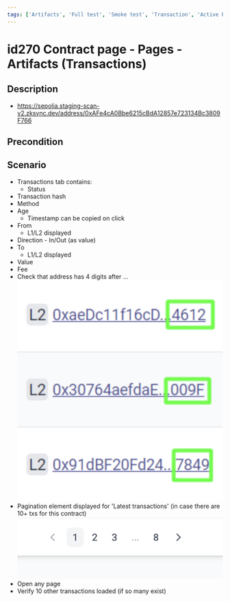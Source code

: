 ```yaml
---
tags: ['Artifacts', 'Full test', 'Smoke test', 'Transaction', 'Active Partly Manual']
---
```


# id270 Contract page - Pages - Artifacts (Transactions)

## Description
  - https://sepolia.staging-scan-v2.zksync.dev/address/0xAFe4cA0Bbe6215cBdA12857e723134Bc3809F766

## Precondition


## Scenario
- Transactions tab contains:
    - Status
- Transaction hash
- Method
- Age
    - Timestamp can be copied on click
- From
    - L1/L2 displayed
- Direction -  In/Out (as value)
- To
    - L1/L2 displayed
- Value
- Fee
- Check that address has 4 digits after ...
  ![Screenshot](../../../../static/img/Pages/Contracts/id270_1.png)
- Pagination element displayed for 'Latest transactions' (in case there are 10+ txs for this contract)
  ![Screenshot](../../../../static/img/Pages/Contracts/id270_2.png)
- Open any page
- Verify 10 other transactions loaded (if so many exist)
